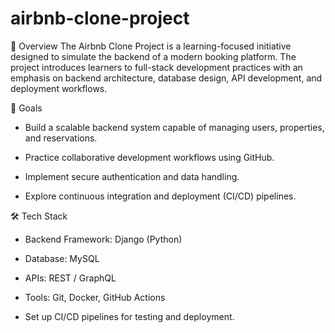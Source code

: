# airbnb-clone-project
📌 Overview
The Airbnb Clone Project is a learning-focused initiative designed to simulate the backend of a modern booking platform. The project introduces learners to full-stack development practices with an emphasis on backend architecture, database design, API development, and deployment workflows.

🎯 Goals
- Build a scalable backend system capable of managing users, properties, and reservations.

- Practice collaborative development workflows using GitHub.

- Implement secure authentication and data handling.

- Explore continuous integration and deployment (CI/CD) pipelines.

🛠️ Tech Stack

- Backend Framework: Django (Python)

- Database: MySQL

- APIs: REST / GraphQL

- Tools: Git, Docker, GitHub Actions

- Set up CI/CD pipelines for testing and deployment.


